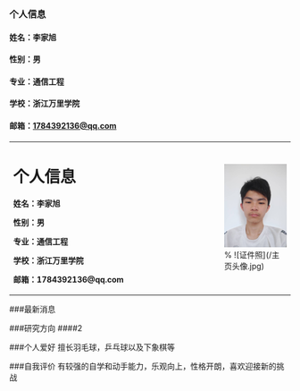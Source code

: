 ### 个人信息
#### 姓名：李家旭
#### 性别：男
#### 专业：通信工程
#### 学校：浙江万里学院
#### 邮箱：1784392136@qq.com

<table border="0">
  <tr>
    <td width="75%">
      <h1>个人信息</h1>
      <p><b>姓名：李家旭 <b></p>
      <p><b>性别：男</b></p>
      <p><b>专业：通信工程</b></p>
      <p><b>学校：浙江万里学院</b></p>
      <p><b>邮箱：1784392136@qq.com</b></p>
    </td>
    <td width="25%">
      <img src="/主页头像.jpg" width="100%">      % ![证件照](/主页头像.jpg)
    </td>
  </tr>
</table>

###最新消息


###研究方向
####2

###个人爱好
擅长羽毛球，乒乓球以及下象棋等

###自我评价
有较强的自学和动手能力，乐观向上，性格开朗，喜欢迎接新的挑战
